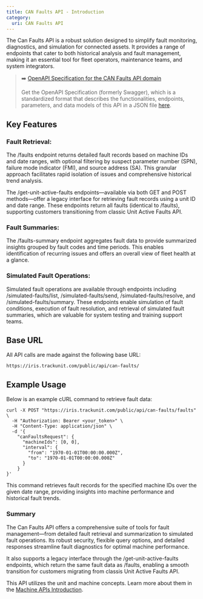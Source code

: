 ```yaml
---
title: CAN Faults API - Introduction
category:
  uri: CAN Faults API
---
```


The Can Faults API is a robust solution designed to simplify fault monitoring, diagnostics, and simulation for connected assets. It provides a range of endpoints that cater to both historical analysis and fault management, making it an essential tool for fleet operators, maintenance teams, and system integrators.

> ➡️ [OpenAPI Specification for the CAN Faults API domain](https://developers.trackunit.com/openapi/can-faults-api.json)
>
> Get the OpenAPI Specification (formerly Swagger), which is a standardized format that describes the functionalities, endpoints, parameters, and data models of this API in a JSON file [here](https://developers.trackunit.com/openapi/can-faults-api.json).

## Key Features

### Fault Retrieval:

The /faults endpoint returns detailed fault records based on machine IDs and date ranges, with optional filtering by suspect parameter number (SPN), failure mode indicator (FMI), and source address (SA). This granular approach facilitates rapid isolation of issues and comprehensive historical trend analysis.

The /get-unit-active-faults endpoints—available via both GET and POST methods—offer a legacy interface for retrieving fault records using a unit ID and date range. These endpoints return all faults (identical to /faults), supporting customers transitioning from classic Unit Active Faults API.

### Fault Summaries:

The /faults-summary endpoint aggregates fault data to provide summarized insights grouped by fault codes and time periods. This enables identification of recurring issues and offers an overall view of fleet health at a glance.

### Simulated Fault Operations:

Simulated fault operations are available through endpoints including /simulated-faults/list, /simulated-faults/send, /simulated-faults/resolve, and /simulated-faults/summary. These endpoints enable simulation of fault conditions, execution of fault resolution, and retrieval of simulated fault summaries, which are valuable for system testing and training support teams.

## Base URL

All API calls are made against the following base URL:

`https://iris.trackunit.com/public/api/can-faults/`

## Example Usage

Below is an example cURL command to retrieve fault data:

```curl
curl -X POST "https://iris.trackunit.com/public/api/can-faults/faults" \
  -H "Authorization: Bearer <your_token>" \
  -H "Content-Type: application/json" \
  -d '{
    "canFaultsRequest": {
      "machineIds": [0, 0],
      "interval": {
        "from": "1970-01-01T00:00:00.000Z",
        "to": "1970-01-01T00:00:00.000Z"
      }
    }
}'
```

This command retrieves fault records for the specified machine IDs over the given date range, providing insights into machine performance and historical fault trends.

### Summary

The Can Faults API offers a comprehensive suite of tools for fault management—from detailed fault retrieval and summarization to simulated fault operations. Its robust security, flexible query options, and detailed responses streamline fault diagnostics for optimal machine performance.

It also supports a legacy interface through the /get-unit-active-faults endpoints, which return the same fault data as /faults, enabling a smooth transition for customers migrating from classis Unit Active Faults API.

This API utilizes the unit and machine concepts. Learn more about them in the [Machine APIs Introduction](https://developers.trackunit.com/reference/machine-apis-intro).
